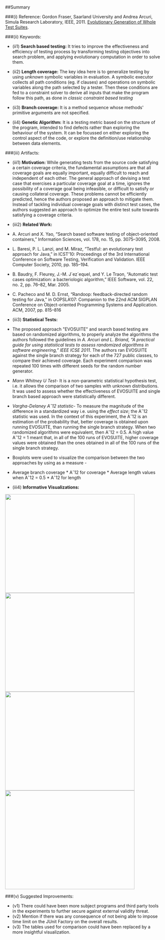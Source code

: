 ##Summary

###(i) Reference: Gordon Fraser, Saarland University and Andrea Arcuri, Simula Research Laboratory, IEEE, 2011. [Evolutionary Generation of Whole Test Suites](http://ieeexplore.ieee.org/xpl/login.jsp?tp=&arnumber=6004309&url=http%3A%2F%2Fieeexplore.ieee.org%2Fxpls%2Fabs_all.jsp%3Farnumber%3D6004309). 

###(ii) Keywords:
* (ii1) **Search based testing:** It tries to improve the effectiveness and efficiency of testing process by transforming testing objectives into search problem, and applying evolutionary computation in order to solve them.

* (ii2) **Length coverage:** The key idea here is to generalize testing by using *unknown* symbolic variables in evaluation. A symbolic executor collects all path conditions (eg. if clauses) and operations on symbolic variables along the path selected by a tester. Then these conditions are fed to a constraint solver to derive all inputs that make the program follow this path, as done in *classic constraint based testing*

* (ii3) **Branch coverage:** It is a method sequence whose methods' primitive arguments are not specified.

* (ii4) **Genetic Algorithm:** It is a testing metric based on the structure of the program, intended to find defects rather than exploring the behaviour of the system. It can be focussed on either exploring the control aspect of the code, or explore the definition/use relationship between data elements.

###(iii) Artifacts:

* (iii1) **Motivation:**  While generating tests from the source code satisfying a certain coverage criteria, the fundamental assumptions are that all coverage goals are equally important, equally difficult to reach and independent of each other. The general approach of devising a test case that exercises a particular coverage goal at a time, ignores the possibility of a coverage goal being infeasible, or difficult to satisfy or causing collateral coverage. These problems cannot be efficiently predicted, hence the authors proposed an approach to mitigate them. Instead of tackling individual coverage goals with distinct test cases, the authors suggested an approach to optimize the entire test suite towards satisfying a coverage criteria.

* (iii2) **Related Work:** 
 * A. Arcuri and X. Yao, “Search based software testing of object-oriented containers,” Information Sciences, vol. 178, no. 15, pp. 3075–3095, 2008.
 * L. Baresi, P. L. Lanzi, and M. Miraz, “Testful: an evolutionary test approach for Java,” in ICST’10: Proceedings of the 3rd International Conference on Software Testing, Verification and Validation. IEEE Computer Society, 2010, pp. 185–194.
 * B. Baudry, F. Fleurey, J.-M. J´ez´equel, and Y. Le Traon, “Automatic test cases optimization: a bacteriologic algorithm,” IEEE Software, vol. 22, no. 2, pp. 76–82, Mar. 2005.
 * C. Pacheco and M. D. Ernst, “Randoop: feedback-directed random testing for Java,” in OOPSLA’07: Companion to the 22nd ACM SIGPLAN Conference on Object-oriented Programming Systems and Application. ACM, 2007, pp. 815–816

* (iii3) **Statistical Tests:** 
 * The proposed approach "EVOSUITE" and search based testing are based on randomized algorithms, to properly analyze the algorithms the authors followed the guidelines in _A. Arcuri and L. Briand, “A practical guide for using statistical tests to assess randomized algorithms in software engineering,” IEEE ICSE 2011_. The authors ran EVOSUITE against the single branch strategy for each of the 727 public classes, to compare their achieved coverage. Each experiment comparison was repeated 100 times with different seeds for the random number generator.
 *  *Mann Whitney U Test*- It is a non-parametric statistical hypothesis test, i.e. it allows the comparison of two samples with unknown distributions. It was used to assess whether the effectiveness of EVOSUITE and single branch based approach were statistically different. 
 *  *Vargha-Delaney Aˆ12 statistic*- To measure the magnitude of the difference in a standardized way i.e. using the _effect size_; the Aˆ12 statistic was used. In the context of this experiment, the Aˆ12 is an estimation of the probability that, better coverage is obtained upon running EVOSUITE, than running the single branch strategy. When two randomized algorithms were equivalent, then Aˆ12 = 0.5. A high value Aˆ12 = 1 meant that, in all of the 100 runs of EVOSUITE, higher coverage values were obtained than the ones obtained in all of the 100 runs of the single branch strategy.
 *  Boxplots were used to visualize the comparison between the two approaches by using as a measure -
   * Average branch coverage
    * Aˆ12 for coverage
    * Average length values when Aˆ12 = 0.5
    * Aˆ12 for length
   
* (iii4) **Informative Visualizations:**

<img src="https://cloud.githubusercontent.com/assets/7557398/10121569/64383824-64c0-11e5-9aa5-dad53a31a7a2.png" width = "420" height="320"><img src="https://cloud.githubusercontent.com/assets/7557398/10121566/642c239a-64c0-11e5-822d-b8338c8c573c.png" width = "420" height="320">
<img src="https://cloud.githubusercontent.com/assets/7557398/10121567/6436d38a-64c0-11e5-8cf0-cc505fb7fc53.png" width = "420" height="320"><img src="https://cloud.githubusercontent.com/assets/7557398/10121568/6436fe82-64c0-11e5-8cb0-f561c23a24c8.png" width = "420" height="320">
  
###(v) Suggested Improvements:
* (v1) There could have been more subject programs and third party tools in the experiments to further secure against external validity threat.
* (v2) Mention if there was any consequence of not being able to impose time limit on the JUnit Factory on the overall results.
* (v3) The tables used for comparison could have been replaced by a more insightful visualization.

